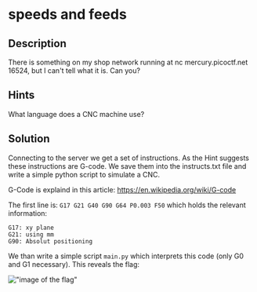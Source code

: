 # speeds and feeds

## Description
There is something on my shop network running at nc mercury.picoctf.net 16524, but I can't tell what it is. Can you?

## Hints
What language does a CNC machine use?

## Solution
Connecting to the server we get a set of instructions.
As the Hint suggests these instructions are G-code. 
We save them into the instructs.txt file and write a simple python script to
simulate a CNC.

G-Code is explaind in this article:
https://en.wikipedia.org/wiki/G-code

The first line is:
```G17 G21 G40 G90 G64 P0.003 F50```
which holds the relevant information:
```
G17: xy plane
G21: using mm
G90: Absolut positioning
```
We than write a simple script `main.py` which interprets this code (only G0 and G1 necessary).
This reveals the flag:


!["image of the flag"](images/flag.png)